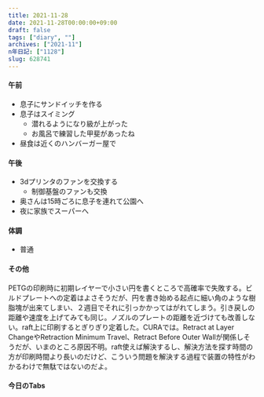 ```yaml
---
title: 2021-11-28
date: 2021-11-28T00:00:00+09:00
draft: false
tags: ["diary", ""]
archives: ["2021-11"]
n年日記: ["1128"]
slug: 628741
---
```

#### 午前
- 息子にサンドイッチを作る
- 息子はスイミング
  - 潜れるようになり級が上がった
  - お風呂で練習した甲斐があったね
- 昼食は近くのハンバーガー屋で
#### 午後
- 3dプリンタのファンを交換する
  - 制御基盤のファンも交換
- 奥さんは15時ごろに息子を連れて公園へ
- 夜に家族でスーパーへ
#### 体調
- 普通
#### その他
PETGの印刷時に初期レイヤーで小さい円を書くところで高確率で失敗する。ビルドプレートへの定着はよさそうだが、円を書き始める起点に細い角のような樹脂塊が出来てしまい、２週目でそれに引っかかってはがれてしまう。引き戻しの距離や速度を上げてみても同じ。ノズルのプレートの距離を近づけても改善しない。raft上に印刷するとぎりぎり定着した。CURAでは。Retract at Layer ChangeやRetraction Minimum Travel、Retract Before Outer Wallが関係しそうだが、いまのところ原因不明。raft使えば解決するし、解決方法を探す時間の方が印刷時間より長いのだけど、こういう問題を解決する過程で装置の特性がわかるわけで無駄ではないのだよ。
#### 今日のTabs